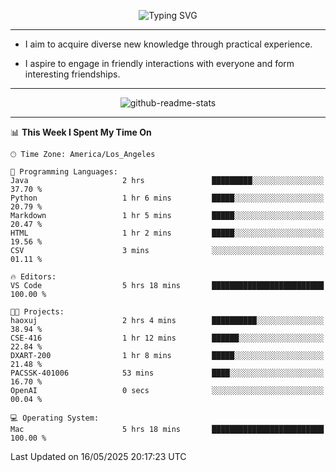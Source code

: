 <p align="center">
  <img src="https://readme-typing-svg.demolab.com?font=Fira+Code&weight=500&size=32&duration=2500&pause=1600&center=true&vCenter=true&random=false&width=1024&height=64&lines=Hi+there+%F0%9F%91%8B;I'm+delighted+you+could+make+it+here+%F0%9F%8E%89;I'm+Harry%2C+a+college+student+still+finding+my+way" alt="Typing SVG" />
</p>


---


- I aim to acquire diverse new knowledge through practical experience.

- I aspire to engage in friendly interactions with everyone and form interesting friendships.


---


<p align="center">
  <img src="https://github-readme-stats.vercel.app/api?username=Harry-Jing&show_icons=true" alt="github-readme-stats"/>
</p>


---

<!--START_SECTION:waka-->
📊 **This Week I Spent My Time On** 

```text
🕑︎ Time Zone: America/Los_Angeles

💬 Programming Languages: 
Java                     2 hrs               █████████░░░░░░░░░░░░░░░░   37.70 % 
Python                   1 hr 6 mins         █████░░░░░░░░░░░░░░░░░░░░   20.79 % 
Markdown                 1 hr 5 mins         █████░░░░░░░░░░░░░░░░░░░░   20.47 % 
HTML                     1 hr 2 mins         █████░░░░░░░░░░░░░░░░░░░░   19.56 % 
CSV                      3 mins              ░░░░░░░░░░░░░░░░░░░░░░░░░   01.11 % 

🔥 Editors: 
VS Code                  5 hrs 18 mins       █████████████████████████   100.00 % 

🐱‍💻 Projects: 
haoxuj                   2 hrs 4 mins        ██████████░░░░░░░░░░░░░░░   38.94 % 
CSE-416                  1 hr 12 mins        ██████░░░░░░░░░░░░░░░░░░░   22.84 % 
DXART-200                1 hr 8 mins         █████░░░░░░░░░░░░░░░░░░░░   21.48 % 
PACSSK-401006            53 mins             ████░░░░░░░░░░░░░░░░░░░░░   16.70 % 
OpenAI                   0 secs              ░░░░░░░░░░░░░░░░░░░░░░░░░   00.04 % 

💻 Operating System: 
Mac                      5 hrs 18 mins       █████████████████████████   100.00 % 
```


 Last Updated on 16/05/2025 20:17:23 UTC
<!--END_SECTION:waka-->
